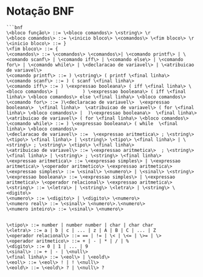 # Notação BNF



```
```bnf
\<bloco função\> ::= \<bloco comandos\> \<string\> \r
\<bloco comandos\> ::= \<inicio bloco\> \<comandos\> \<fim bloco\> \r
\<inicio bloco\> ::= }
\<fim bloco\> ::= {
\<comandos\> ::= \<comandos\> \<comandos\>| \<comando printf\> | \<comando scanf\> | \<comando iff\> | \<comando else\> | \<comando for\> | \<comando while\> | \<declaracao de variavel\> | \<atribuicao de variavel\>
\<comando printf\> ::= ) \<string\> ( printf \<final linha\>
\<comando scanf\> ::= ) ( scanf \<final linha\>
\<comando iff\> ::= ) \<expressao booleana\> ( iff \<final linha\> \<bloco comandos\> |         ) \<expressao booleana\> ( iff \<final linha\> \<bloco comandos\> else \<final linha\> \<bloco comandos\> 
\<comando for\> ::= )\<declaracao de variavel\>  \<expressao booleana\>  \<final linha\>  \<atribuicao de variavel\> ( for \<final linha\> \<bloco comandos\> |  )\<expressao booleana\>  \<final linha\>  \<atribuicao de variavel\> ( for \<final linha\> \<bloco comandos\>
\<comando while\> ::= ) \<expressao booleana\> ( while  \<final linha\> \<bloco comandos\>
\<declaracao de variavel\> ::=  \<expressao aritmetica\> ; \<string\> \<tipo\> \<final linha\> | \<string\> \<tipo\> \<final linha\> | \<string\> ; \<string\> \<tipo\> \<final linha\>
\<atribuicao de variavel\> ::= \<expressao aritmetica\>  ; \<string\>  \<final linha\> | \<string\> ; \<string\> \<final linha\>
\<expressao aritmetica\> ::= \<expressao simples\> | \<expressao aritmetica\> \<operador aritmetico\> \<expressao aritmetica\>
\<expressao simples\> ::= \<sinal\> \<numero\> | \<sinal\> \<string\>
\<expressao booleana\> ::= \<expressao simples\> | \<expressao aritmetica\> \<operador relacional\> \<expressao aritmetica\>
\<string\> ::= \<letra\> | \<string\> \<letra\> | \<string\> \<digito\>
\<numero\> ::= \<digito\> | \<digito\> \<numero\>
\<numero real\> ::= \<sinal\> \<numero\>.\<numero\>
\<numero inteiro\> ::= \<sinal\> \<numero\>


\<tipo\> ::= number | number number | char | char char 
\<letra\> ::= a | b | c | ... | z | A | B | C | ... | Z
\<operador relacional\> ::= == | != | \< | \<= | \>= | \>
\<operador aritmetico\> ::= + | - | * | / | %
\<digito\> ::= 0 | 1 | ... | 9
\<sinal\> ::= + | - | \<null\> 
\<final linha\> ::= \<eol\> | \<eold\>
\<eol\> ::= \<eol\> ! | ! \<null\>
\<eold\> ::= \<eold\> ? | \<null\> ?
```
```
